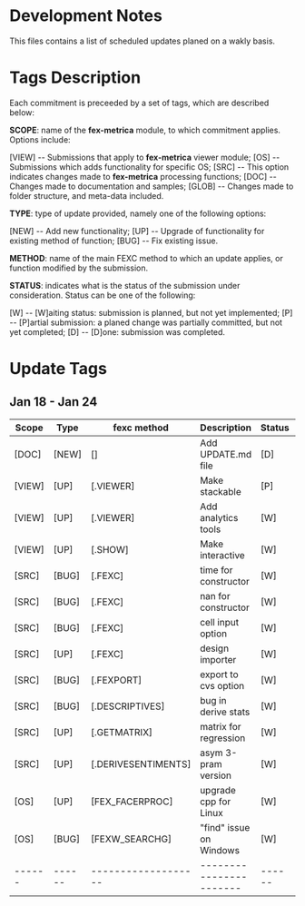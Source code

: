 Development Notes
===============

This files contains a list of scheduled updates planed on a wakly basis.

Tags Description
===============

Each commitment is preceeded by a set of tags, which are described below:

**SCOPE**: name of the **fex-metrica** module, to which commitment applies. Options include:

[VIEW] -- Submissions that apply to **fex-metrica** viewer module;
[OS]   -- Submissions which adds functionality for specific OS;
[SRC]  -- This option indicates changes made to **fex-metrica** processing functions;
[DOC]  -- Changes made to documentation and samples;
[GLOB] -- Changes made to folder structure, and meta-data included. 

**TYPE**: type of update provided, namely one of the following options:

[NEW]  -- Add new functionality;
[UP]   -- Upgrade of functionality for existing method of function;
[BUG]  -- Fix existing issue.

**METHOD**: name of the main FEXC method to which an update applies, or function modified by the submission.

**STATUS**: indicates what is the status of the submission under consideration. Status can be one of the following:

[W] -- [W]aiting status: submission is planned, but not yet implemented;
[P] -- [P]artial submission: a planed change was partially committed, but not yet completed; 
[D] -- [D]one: submission was completed.


Update Tags
===============

Jan 18 - Jan 24
---------------

| Scope  | Type   | **fexc** method     | Description             | Status | Num  | Date   |
| ------ | ------ | ------------------- | ----------------------- | ------ | ---- | ------ |
| [DOC]  | [NEW]  | []                  | Add UPDATE.md file      |  [D]   | 1    |        |
| [VIEW] | [UP]   | [.VIEWER]           | Make stackable          |  [P]   | 1    | 18-Jan |
| [VIEW] | [UP]   | [.VIEWER]           | Add analytics tools     |  [W]   |      |        |
| [VIEW] | [UP]   | [.SHOW]             | Make interactive        |  [W]   |      |        |
| [SRC]  | [BUG]  | [.FEXC]             | time for constructor    |  [W]   |      |        |
| [SRC]  | [BUG]  | [.FEXC]             | nan for constructor     |  [W]   |      |        |
| [SRC]  | [BUG]  | [.FEXC]             | cell input option       |  [W]   |      |        |
| [SRC]  | [UP]   | [.FEXC]             | design importer         |  [W]   |      |        |
| [SRC]  | [BUG]  | [.FEXPORT]          | export to cvs option    |  [W]   |      |        |
| [SRC]  | [BUG]  | [.DESCRIPTIVES]     | bug in derive stats     |  [W]   |      |        |
| [SRC]  | [UP]   | [.GETMATRIX]        | matrix for regression   |  [W]   |      |        |
| [SRC]  | [UP]   | [.DERIVESENTIMENTS] | asym 3-pram version     |  [W]   |      |        |
| [OS]   | [UP]   | [FEX_FACERPROC]     | upgrade cpp for Linux   |  [W]   |      |        |
| [OS]   | [BUG]  | [FEXW_SEARCHG]      | "find" issue on Windows |  [W]   |      |        |
| ------ | ------ | ------------------- | ----------------------- | ------ | ---- | ------ |





